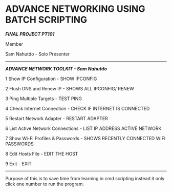 # ADVANCE NETWORKING USING BATCH SCRIPTING

***FINAL PROJECT PT101***

Member

Sam Nahutdo - Solo Presenter

*******
***ADVANCE NETWORK TOOLKIT - Sam Nahutdo***

1  Show IP Configuration - SHOW IPCONFIG

2  Flush DNS and Renew IP - SHOWS ALL IPCONFIG/ RENEW

3  Ping Multiple Targets - TEST PING

4  Check Internet Connection - CHECK IF INTERNET IS CONNECTED

5  Restart Network Adapter - RESTART ADAPTER

6  List Active Network Connections - LIST IP ADDRESS ACTIVE NETWORK

7  Show Wi-Fi Profiles & Passwords - SHOWS RECENTLY CONNECTED WIFI PASSWORDS

8  Edit Hosts File - EDIT THE HOST 

9  Exit - EXIT

*******



Purpose of this is to save time from learning in cmd scripting instead it only click one number to run the program.
